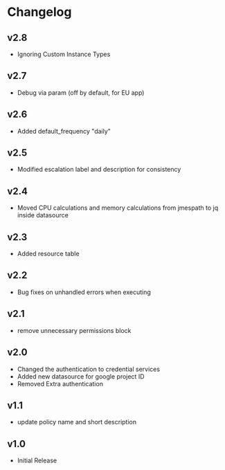 # Changelog

## v2.8

- Ignoring Custom Instance Types

## v2.7

- Debug via param (off by default, for EU app)

## v2.6

- Added default_frequency "daily"

## v2.5

- Modified escalation label and description for consistency

## v2.4

- Moved CPU calculations and memory calculations from jmespath to jq inside datasource

## v2.3

- Added resource table

## v2.2

- Bug fixes on unhandled errors when executing

## v2.1

- remove unnecessary permissions block

## v2.0

- Changed the authentication to credential services
- Added new datasource for google project ID
- Removed Extra authentication

## v1.1

- update policy name and short description

## v1.0

- Initial Release
